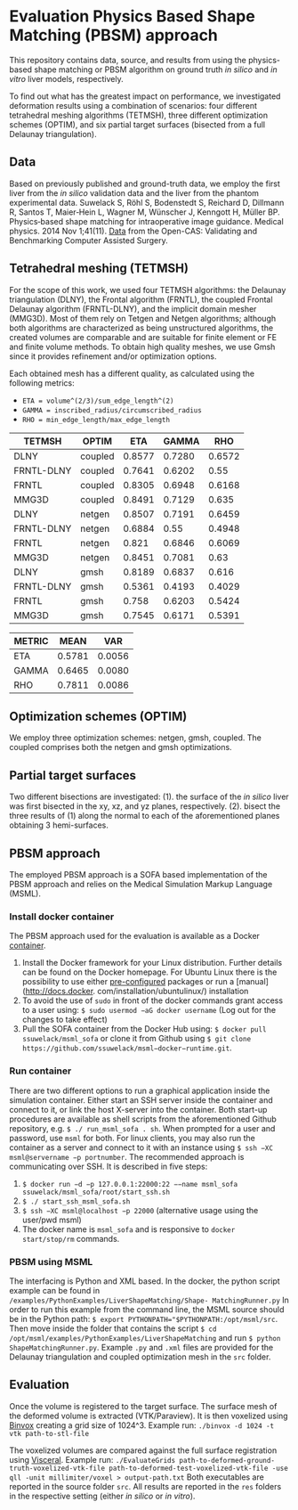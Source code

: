 # Evaluation Physics Based Shape Matching (PBSM) approach
This repository contains data, source, and results from using the physics-based shape matching or PBSM algorithm on ground truth _in silico_ and _in vitro_ liver models, respectively.

To find out what has the greatest impact on performance, we investigated deformation results using a combination of scenarios: four different tetrahedral meshing algorithms (TETMSH), three different optimization schemes (OPTIM), and six partial target surfaces (bisected from a full Delaunay triangulation). 

## Data
Based on previously published and ground-truth data, we employ the first liver from the _in silico_ validation data and the liver from the phantom experimental data. Suwelack S, Röhl S, Bodenstedt S, Reichard D, Dillmann R, Santos T, Maier‐Hein L, Wagner M, Wünscher J, Kenngott H, Müller BP. Physics‐based shape matching for intraoperative image guidance. Medical physics. 2014 Nov 1;41(11). [Data](http://opencas.webarchiv.kit.edu/?q=PhysicsBasedShapeMatching "Download link") from the Open-CAS: Validating and Benchmarking Computer Assisted Surgery.

## Tetrahedral meshing (TETMSH)
For the scope of this work, we used four TETMSH algorithms: the Delaunay triangulation (DLNY), the Frontal algorithm (FRNTL), the coupled Frontal Delaunay algorithm (FRNTL-DLNY), and the implicit domain mesher (MMG3D). Most of them rely on Tetgen and Netgen algorithms; although both algorithms are characterized as being unstructured algorithms, the created volumes are comparable and are suitable for finite element or FE and finite volume methods. To obtain high quality meshes, we use Gmsh since it provides refinement and/or optimization options.

Each obtained mesh has a different quality, as calculated using the following metrics:
* `ETA = volume^(2/3)/sum_edge_length^(2)`
* `GAMMA = inscribed_radius/circumscribed_radius`
* `RHO = min_edge_length/max_edge_length`

| TETMSH     	| OPTIM   	| ETA    	| GAMMA  	| RHO    	|
|------------	|---------	|--------	|--------	|--------	|
| DLNY       	| coupled 	| 0.8577 	| 0.7280 	| 0.6572 	|
| FRNTL-DLNY 	| coupled 	| 0.7641 	| 0.6202 	| 0.55   	|
| FRNTL      	| coupled 	| 0.8305 	| 0.6948 	| 0.6168 	|
| MMG3D      	| coupled 	| 0.8491 	| 0.7129 	| 0.635  	|
| DLNY       	| netgen  	| 0.8507 	| 0.7191 	| 0.6459 	|
| FRNTL-DLNY 	| netgen  	| 0.6884 	| 0.55   	| 0.4948 	|
| FRNTL      	| netgen  	| 0.821  	| 0.6846 	| 0.6069 	|
| MMG3D      	| netgen  	| 0.8451 	| 0.7081 	| 0.63   	|
| DLNY       	| gmsh    	| 0.8189 	| 0.6837 	| 0.616  	|
| FRNTL-DLNY 	| gmsh    	| 0.5361 	| 0.4193 	| 0.4029 	|
| FRNTL      	| gmsh    	| 0.758  	| 0.6203 	| 0.5424 	|
| MMG3D      	| gmsh    	| 0.7545 	| 0.6171 	| 0.5391 	|


| METRIC 	| MEAN   	| VAR    	|
|--------	|--------	|--------	|
| ETA    	| 0.5781 	| 0.0056 	|
| GAMMA  	| 0.6465 	| 0.0080 	|
| RHO    	| 0.7811 	| 0.0086 	|


## Optimization schemes (OPTIM)
We employ three optimization schemes: netgen, gmsh, coupled.
The coupled comprises both the netgen and gmsh optimizations.

## Partial target surfaces
Two different bisections are investigated: (1). the surface of the _in silico_ liver was first bisected in the xy, xz, and yz planes, respectively. (2). bisect the three results of (1) along the normal to each of the aforementioned planes obtaining 3 hemi-surfaces.  

## PBSM approach
The employed PBSM approach is a SOFA based implementation of the PBSM approach and relies on the Medical Simulation Markup Language (MSML).
### Install docker container
The PBSM approach used for the evaluation is available as a Docker [container](https://github.com/ssuwelack/msml-docker-runtime).
1. Install the Docker framework for your Linux distribution. Further details can be found on the Docker homepage. For Ubuntu Linux there is the possibility to use either [pre-configured](www.ubuntuupdates.org/ppa/docker) packages or run a [manual](http://docs.docker. com/installation/ubuntulinux/) installation
2. To avoid the use of `sudo` in front of the docker commands grant access to a user using: `$ sudo usermod −aG docker username` (Log out for the changes to take effect)
3. Pull the SOFA container from the Docker Hub using: `$ docker pull ssuwelack/msml_sofa` or clone it from Github using `$ git clone https://github.com/ssuwelack/msml−docker−runtime.git`.

### Run container
There are two different options to run a graphical application inside the simulation container.
Either start an SSH server inside the container and connect to it, or link the host X-server into the container. 
Both start-up procedures are available as shell scripts from the aforementioned Github repository, e.g. `$ ./ run_msml_sofa . sh`.
When prompted for a user and password, use `msml` for both.
For linux clients, you may also run the container as a server and connect to it with an instance using `$ ssh −XC msml@servername −p portnumber`.
The recommended approach is communicating over SSH. It is described in five steps:
1. `$ docker run −d −p 127.0.0.1:22000:22 −−name msml_sofa ssuwelack/msml_sofa/root/start_ssh.sh`
2. `$ ./ start_ssh_msml_sofa.sh`
3. `$ ssh −XC msml@localhost −p 22000` (alternative usage using the user/pwd msml)
4. The docker name is `msml_sofa` and is responsive to `docker start/stop/rm` commands.

### PBSM using MSML
The interfacing is Python and XML based.
In the docker, the python script example can be found in 
`/examples/PythonExamples/LiverShapeMatching/Shape- MatchingRunner.py`
In order to run this example from the command line, the MSML source should be in the Python path:
`$ export PYTHONPATH="$PYTHONPATH:/opt/msml/src`.
Then move inside the folder that contains the script
`$ cd /opt/msml/examples/PythonExamples/LiverShapeMatching` and run `$ python ShapeMatchingRunner.py`.
Example `.py` and `.xml` files are provided for the Delaunay triangulation and coupled optimization mesh in the `src` folder.

## Evaluation
Once the volume is registered to the target surface. The surface mesh of the deformed volume is extracted (VTK/Paraview).
It is then voxelized using [Binvox](https://www.patrickmin.com/binvox/) creating a grid size of 1024^3.
Example run:
`./binvox -d 1024 -t vtk path-to-stl-file`

The voxelized volumes are compared against the full surface registration using [Visceral](https://github.com/Visceral-Project/EvaluateSegmentation).
Example run: `./EvaluateGrids path-to-deformed-ground-truth-voxelized-vtk-file path-to-deformed-test-voxelized-vtk-file -use qll -unit millimiter/voxel > output-path.txt` 
Both executables are reported in the source folder `src`.
All results are reported in the `res` folders in the respective setting (either _in silico_ or _in vitro_).

